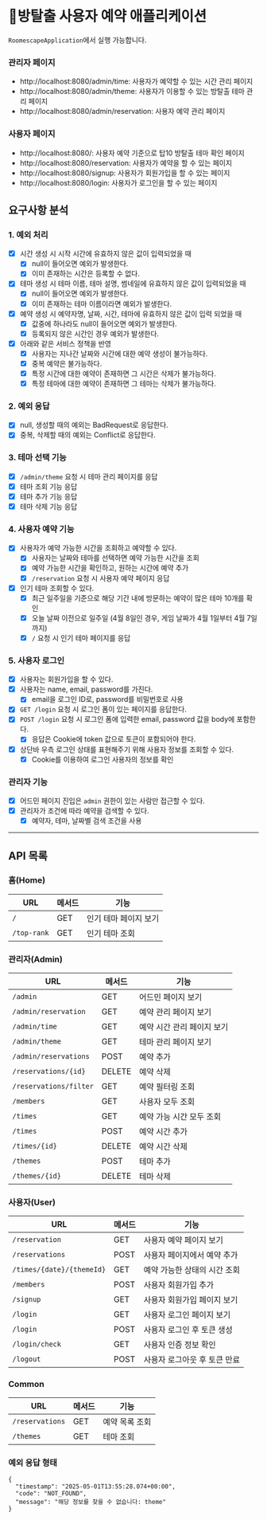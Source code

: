 # 🚪방탈출 사용자 예약 애플리케이션

`RoomescapeApplication`에서 실행 가능합니다.

### 관리자 페이지

* http://localhost:8080/admin/time: 사용자가 예약할 수 있는 시간 관리 페이지
* http://localhost:8080/admin/theme: 사용자가 이용할 수 있는 방탈출 테마 관리 페이지
* http://localhost:8080/admin/reservation: 사용자 예약 관리 페이지

### 사용자 페이지

* http://localhost:8080/: 사용자 예약 기준으로 탑10 방탈출 테마 확인 페이지
* http://localhost:8080/reservation: 사용자가 예약을 할 수 있는 페이지
* http://localhost:8080/signup: 사용자가 회원가입을 할 수 있는 페이지
* http://localhost:8080/login: 사용자가 로그인을 할 수 있는 페이지

## 요구사항 분석

### 1. 예외 처리

- [x] 시간 생성 시 시작 시간에 유효하지 않은 값이 입력되었을 때
    - [x] null이 들어오면 예외가 발생한다.
    - [x] 이미 존재하는 시간은 등록할 수 없다.
- [x] 테마 생성 시 테마 이름, 테마 설명, 썸네일에 유효하지 않은 값이 입력되었을 때
    - [x] null이 들어오면 예외가 발생한다.
    - [x] 이미 존재하는 테마 이름이라면 예외가 발생한다.
- [x] 예약 생성 시 예약자명, 날짜, 시간, 테마에 유효하지 않은 값이 입력 되었을 때
    - [x] 값중에 하나라도 null이 들어오면 예외가 발생한다.
    - [x] 등록되지 않은 시간인 경우 예외가 발생한다.
- [x] 아래와 같은 서비스 정책을 반영
    - [x] 사용자는 지나간 날짜와 시간에 대한 예약 생성이 불가능하다.
    - [x] 중복 예약은 불가능하다.
    - [x] 특정 시간에 대한 예약이 존재하면 그 시간은 삭제가 불가능하다.
    - [x] 특정 테마에 대한 예약이 존재하면 그 테마는 삭제가 불가능하다.

### 2. 예외 응답

- [x] null, 생성할 때의 예외는 BadRequest로 응답한다.
- [x] 중복, 삭제할 때의 예외는 Conflict로 응답한다.

### 3. 테마 선택 기능

- [x] `/admin/theme` 요청 시 테마 관리 페이지를 응답
- [x] 테마 조회 기능 응답
- [x] 테마 추가 기능 응답
- [x] 테마 삭제 기능 응답

### 4. 사용자 예약 기능

- [x] 사용자가 예약 가능한 시간을 조회하고 예약할 수 있다.
    - [x] 사용자는 날짜와 테마를 선택하면 예약 가능한 시간을 조회
    - [x] 예약 가능한 시간을 확인하고, 원하는 시간에 예약 추가
    - [x] `/reservation` 요청 시 사용자 예약 페이지 응답
- [x] 인기 테마 조회할 수 있다.
    - [x] 최근 일주일을 기준으로 해당 기간 내에 방문하는 예약이 많은 테마 10개를 확인
    - [x] 오늘 날짜 이전으로 일주일 (4월 8일인 경우, 게임 날짜가 4월 1일부터 4월 7일까지)
    - [x] `/` 요청 시 인기 테마 페이지를 응답

### 5. 사용자 로그인

- [x] 사용자는 회원가입을 할 수 있다.
- [x] 사용자는 name, email, password를 가진다.
    - [x] email을 로그인 ID로, password를 비밀번호로 사용
- [x] `GET /login` 요청 시 로그인 폼이 있는 페이지를 응답한다.
- [x] `POST /login` 요청 시 로그인 폼에 입력한 email, password 값을 body에 포함한다.
    - [x] 응답은 Cookie에 token 값으로 토큰이 포함되어야 한다.
- [x] 상단바 우측 로그인 상태를 표현해주기 위해 사용자 정보를 조회할 수 있다.
    - [x] Cookie를 이용하여 로그인 사용자의 정보를 확인

### 관리자 기능

- [x] 어드민 페이지 진입은 `admin` 권한이 있는 사람만 접근할 수 있다.
- [x] 관리자가 조건에 따라 예약을 검색할 수 있다.
  - [x] 예약자, 테마, 날짜별 검색 조건을 사용

---

## API 목록

### 홈(Home)

| URL         | 메서드 | 기능           |
|-------------|-----|--------------|
| `/`         | GET | 인기 테마 페이지 보기 |
| `/top-rank` | GET | 인기 테마 조회     |

### 관리자(Admin)

| URL                    | 메서드    | 기능              |
|------------------------|--------|-----------------|
| `/admin`               | GET    | 어드민 페이지 보기      |
| `/admin/reservation`   | GET    | 예약 관리 페이지 보기    |
| `/admin/time`          | GET    | 예약 시간 관리 페이지 보기 |
| `/admin/theme`         | GET    | 테마 관리 페이지 보기    |
| `/admin/reservations`  | POST   | 예약 추가           |
| `/reservations/{id}`   | DELETE | 예약 삭제           |
| `/reservations/filter` | GET    | 예약 필터링 조회       |
| `/members`             | GET    | 사용자 모두 조회       |
| `/times`               | GET    | 예약 가능 시간 모두 조회  |
| `/times`               | POST   | 예약 시간 추가        |
| `/times/{id}`          | DELETE | 예약 시간 삭제        |
| `/themes`              | POST   | 테마 추가           |
| `/themes/{id}`         | DELETE | 테마 삭제           |

### 사용자(User)

| URL                       | 메서드  | 기능               |
|---------------------------|------|------------------|
| `/reservation`            | GET  | 사용자 예약 페이지 보기    |
| `/reservations`           | POST | 사용자 페이지에서 예약 추가  |
| `/times/{date}/{themeId}` | GET  | 예약 가능한 상태의 시간 조회 |
| `/members`                | POST | 사용자 회원가입 추가      |
| `/signup`                 | GET  | 사용자 회원가입 페이지 보기  |
| `/login`                  | GET  | 사용자 로그인 페이지 보기   |
| `/login`                  | POST | 사용자 로그인 후 토큰 생성  |
| `/login/check`            | GET  | 사용자 인증 정보 확인     |
| `/logout`                 | POST | 사용자 로그아웃 후 토큰 만료 |

### Common

| URL             | 메서드 | 기능       |
|-----------------|-----|----------|
| `/reservations` | GET | 예약 목록 조회 |
| `/themes`       | GET | 테마 조회    |

### 예외 응답 형태

```
{
  "timestamp": "2025-05-01T13:55:28.074+00:00",
  "code": "NOT_FOUND",
  "message": "해당 정보를 찾을 수 없습니다: theme"
}
```
